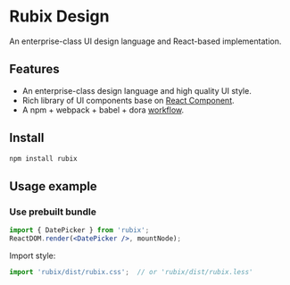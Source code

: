 # Rubix Design 

An enterprise-class UI design language and React-based implementation.

## Features

- An enterprise-class design language and high quality UI style.
- Rich library of UI components base on [React Component](http://react-component.github.io/badgeboard/).
- A npm + webpack + babel + dora [workflow](http://ant-tool.github.io/index.html).

## Install

```bash
npm install rubix
```

## Usage example

### Use prebuilt bundle

```jsx
import { DatePicker } from 'rubix';
ReactDOM.render(<DatePicker />, mountNode);
```

Import style:

```jsx
import 'rubix/dist/rubix.css';  // or 'rubix/dist/rubix.less'
```


